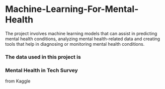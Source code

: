 # Machine-Learning-For-Mental-Health
The project involves machine learning models that can assist in predicting mental health conditions, analyzing mental health-related data and creating tools that help in diagnosing or monitoring mental health conditions.

### The data used in this project is <h3> Mental Health in Tech Survey </h3> from Kaggle 
